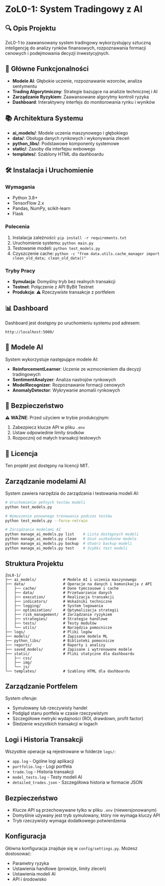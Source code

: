# ZoL0-1: System Tradingowy z AI

## 🔍 Opis Projektu
ZoL0-1 to zaawansowany system tradingowy wykorzystujący sztuczną inteligencję do analizy rynków finansowych, rozpoznawania formacji cenowych i podejmowania decyzji inwestycyjnych.

## 🚀 Główne Funkcjonalności
- **Modele AI**: Głębokie uczenie, rozpoznawanie wzorców, analiza sentymentu
- **Trading Algorytmiczny**: Strategie bazujące na analizie technicznej i AI
- **Zarządzanie Ryzykiem**: Zaawansowane algorytmy kontroli ryzyka
- **Dashboard**: Interaktywny interfejs do monitorowania rynku i wyników

## 📚 Architektura Systemu
- **ai_models/**: Modele uczenia maszynowego i głębokiego
- **data/**: Obsługa danych rynkowych i wykonywania zleceń
- **python_libs/**: Podstawowe komponenty systemowe
- **static/**: Zasoby dla interfejsu webowego
- **templates/**: Szablony HTML dla dashboardu

## 🛠️ Instalacja i Uruchomienie

### Wymagania
- Python 3.8+
- TensorFlow 2.x
- Pandas, NumPy, scikit-learn
- Flask

### Polecenia
1. Instalacja zależności: `pip install -r requirements.txt`
2. Uruchomienie systemu: `python main.py`
3. Testowanie modeli: `python test_models.py`
4. Czyszczenie cache: `python -c "from data.utils.cache_manager import clean_old_data; clean_old_data()"`

### Tryby Pracy
- **Symulacja**: Domyślny tryb bez realnych transakcji
- **Testnet**: Połączenie z API ByBit Testnet
- **Produkcja**: ⚠️ Rzeczywiste transakcje z portfelem

## 📊 Dashboard

Dashboard jest dostępny po uruchomieniu systemu pod adresem:
```
http://localhost:5000/
```

## 🧠 Modele AI

System wykorzystuje następujące modele AI:
- **ReinforcementLearner**: Uczenie ze wzmocnieniem dla decyzji tradingowych
- **SentimentAnalyzer**: Analiza nastrojów rynkowych
- **ModelRecognizer**: Rozpoznawanie formacji cenowych
- **AnomalyDetector**: Wykrywanie anomalii rynkowych

## 🔐 Bezpieczeństwo

⚠️ **WAŻNE**: Przed użyciem w trybie produkcyjnym:
1. Zabezpiecz klucze API w pliku `.env`
2. Ustaw odpowiednie limity środków
3. Rozpocznij od małych transakcji testowych

## 📝 Licencja

Ten projekt jest dostępny na licencji MIT.

## Zarządzanie modelami AI
System zawiera narzędzia do zarządzania i testowania modeli AI:

```bash
# Uruchomienie pełnych testów modeli
python test_models.py

# Wymuszenie ponownego trenowania podczas testów
python test_models.py --force-retrain

# Zarządzanie modelami AI
python manage_ai_models.py list    # Lista dostępnych modeli
python manage_ai_models.py clean   # Usuń uszkodzone modele
python manage_ai_models.py backup  # Utwórz backup modeli
python manage_ai_models.py test    # Szybki test modeli
```

## Struktura Projektu

```
ZoL0-1/
├── ai_models/            # Modele AI i uczenia maszynowego
├── data/                 # Operacje na danych i komunikacja z API
│   ├── cache/            # Dane tymczasowe i cache
│   ├── data/             # Przetwarzanie danych
│   ├── execution/        # Realizacja transakcji
│   ├── indicators/       # Wskaźniki techniczne
│   ├── logging/          # System logowania
│   ├── optimization/     # Optymalizacja strategii
│   ├── risk_management/  # Zarządzanie ryzykiem
│   ├── strategies/       # Strategie handlowe
│   ├── tests/            # Testy modułów
│   └── utils/            # Narzędzia pomocnicze
├── logs/                 # Pliki logów
├── models/               # Zapisane modele ML
├── python_libs/          # Biblioteki pomocnicze
├── reports/              # Raporty i analizy
├── saved_models/         # Zapisane i wytrenowane modele
├── static/               # Pliki statyczne dla dashboardu
│   ├── css/
│   ├── img/
│   └── js/
└── templates/            # Szablony HTML dla dashboardu
```

## Zarządzanie Portfelem

System oferuje:

- Symulowany lub rzeczywisty handel
- Podgląd stanu portfela w czasie rzeczywistym
- Szczegółowe metryki wydajności (ROI, drawdown, profit factor)
- Śledzenie wszystkich transakcji w logach

## Logi i Historia Transakcji

Wszystkie operacje są rejestrowane w folderze `logs/`:

- `app.log` - Ogólne logi aplikacji
- `portfolio.log` - Logi portfela
- `trade.log` - Historia transakcji
- `model_tests.log` - Testy modeli AI
- `detailed_trades.json` - Szczegółowa historia w formacie JSON

## Bezpieczeństwo

- Klucze API są przechowywane tylko w pliku `.env` (niewersjonowanym)
- Domyślnie używany jest tryb symulowany, który nie wymaga kluczy API
- Tryb rzeczywisty wymaga dodatkowego potwierdzenia

## Konfiguracja

Główna konfiguracja znajduje się w `config/settings.py`. Możesz dostosować:

- Parametry ryzyka
- Ustawienia handlowe (prowizje, limity zleceń)
- Ustawienia modeli AI
- API i środowisko